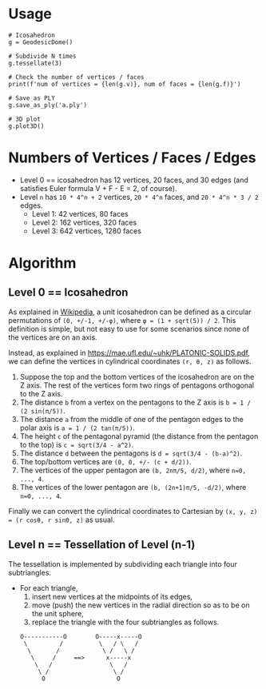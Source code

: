 # Usage

```
# Icosahedron
g = GeodesicDome()

# Subdivide N times
g.tessellate(3)

# Check the number of vertices / faces
print(f'num of vertices = {len(g.v)}, num of faces = {len(g.f)}')

# Save as PLY
g.save_as_ply('a.ply')

# 3D plot
g.plot3D()
```

# Numbers of Vertices / Faces / Edges

* Level 0 == icosahedron has 12 vertices, 20 faces, and 30 edges (and satisfies Euler formula V + F - E = 2, of course).
* Level `n` has `10 * 4^n + 2` vertices, `20 * 4^n` faces, and `20 * 4^n * 3 / 2` edges.
  * Level 1: 42 vertices, 80 faces
  * Level 2: 162 vertices, 320 faces
  * Level 3: 642 vertices, 1280 faces

# Algorithm

## Level 0 == Icosahedron

As explained in [Wikipedia](https://en.wikipedia.org/wiki/Regular_icosahedron), a unit icosahedron can be defined as a circular permutations of `(0, +/-1, +/-φ)`, where `φ = (1 + sqrt(5)) / 2`.
This definition is simple, but not easy to use for some scenarios since none of the vertices are on an axis.

Instead, as explained in https://mae.ufl.edu/~uhk/PLATONIC-SOLIDS.pdf, we can define the vertices in cylindrical coordinates `(r, θ, z)` as follows.

1. Suppose the top and the bottom vertices of the icosahedron are on the Z axis. The rest of the vertices form two rings of pentagons orthogonal to the Z axis.
2. The distance `b` from a vertex on the pentagons to the Z axis is `b = 1 / (2 sin(π/5))`.
3. The distance `a` from the middle of one of the pentagon edges to the polar axis is `a = 1 / (2 tan(π/5))`.
4. The height `c` of the pentagonal pyramid (the distance from the pentagon to the top) is `c = sqrt(3/4 - a^2)`.
5. The distance `d` between the pentagons is `d = sqrt(3/4 - (b-a)^2)`.
6. The top/bottom vertices are `(0, 0, +/- (c + d/2))`.
7. The vertices of the upper pentagon are `(b, 2nπ/5, d/2)`, where `n=0, ..., 4`.
8. The vertices of the lower pentagon are `(b, (2n+1)π/5, -d/2)`, where `n=0, ..., 4`.

Finally we can convert the cylindrical coordinates to Cartesian by `(x, y, z) = (r cosθ, r sinΘ, z)` as usual.

## Level n == Tessellation of Level (n-1)

The tessellation is implemented by subdividing each triangle into four subtriangles.

* For each triangle,
  1. insert new vertices at the midpoints of its edges,
  2. move (push) the new vertices in the radial direction so as to be on the unit sphere,
  3. replace the triangle with the four subtriangles as follows.
  ```
  O-----------O        O-----x-----O
   \         /          \   / \   /
    \       /            \ /   \ /
     \     /     ==>      x-----x
      \   /                \   /
       \ /                  \ /
        O                    O
  ```
